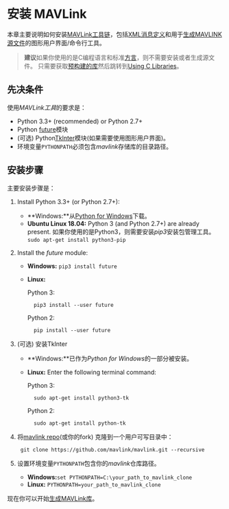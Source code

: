 # 安装 MAVLink

本章主要说明如何安装[MAVLink工具链](https://github.com/mavlink/mavlink)，包括[XML消息定义](../messages/README.md)和用于[生成MAVLINK源文件](../getting_started/generate_libraries.md)的图形用户界面/命令行工具。

> **建议**如果你使用的是C编程语言和标准[方言](../messages/README.md#dialects)，则不需要安装或者生成源文件。 只需要获取[预构建的库](../README.md#prebuilt_libraries)然后跳转到[Using C Libraries](../mavgen_c/README.md)。

## 先决条件

使用*MAVLink工具*的要求是：

* Python 3.3+ (recommended) or Python 2.7+
* Python [future](http://python-future.org/)模块
* (可选) Python[Tklnter](https://wiki.python.org/moin/TkInter)模块(如果需要使用图形用户界面)。
* 环境变量`PYTHONPATH`必须包含*mavlink*存储库的目录路径。

## 安装步骤

主要安装步骤是：

1. Install Python 3.3+ (or Python 2.7+): 
    * **Windows:**从[Python for Windows](https://www.python.org/downloads/)下载。
    * **Ubuntu Linux 18.04:** Python 3 (and Python 2.7+) are already present. 如果你使用的是Python3，则需要安装*pip3*安装包管理工具。 ```sudo apt-get install python3-pip```

2. Install the *future* module:
    
    * **Windows:** ```pip3 install future```
    * **Linux:**
        
        Python 3:
        
            pip3 install --user future
            
        
        Python 2:
        
            pip install --user future
            

3. (可选) 安装Tklnter
    
    * **Windows:**已作为*Python for Windows*的一部分被安装。
    * **Linux:** Enter the following terminal command:
        
        Python 3:
        
            sudo apt-get install python3-tk
            
        
        Python 2:
        
            sudo apt-get install python-tk
            

4. 将[mavlink repo](https://github.com/mavlink/mavlink)(或你的fork) 克隆到一个用户可写目录中：
    
        git clone https://github.com/mavlink/mavlink.git --recursive
        

5. 设置环境变量`PYTHONPATH`包含你的*mavlink*仓库路径。 
    * **Windows:**`set PYTHONPATH=C:\your_path_to_mavlink_clone`
    * **Linux:** `PYTHONPATH=your_path_to_mavlink_clone`

现在你可以开始[生成MAVLink库](../getting_started/generate_libraries.md)。